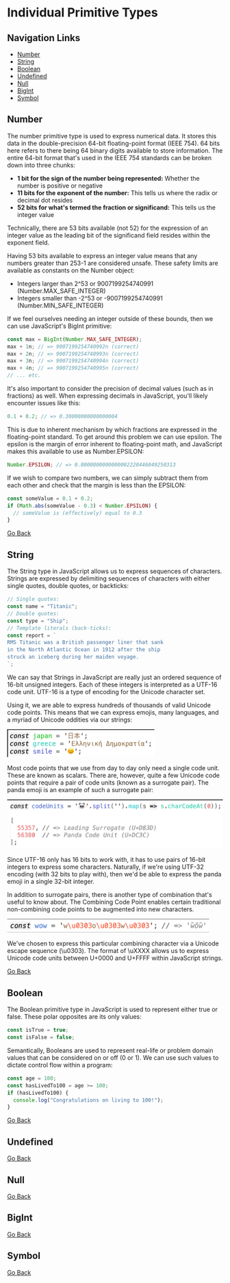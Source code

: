 # Individual Primitive Types

## Navigation Links

- [Number](#number)
- [String](#string)
- [Boolean](#boolean)
- [Undefined](#undefined)
- [Null](#null)
- [BigInt](#bigint)
- [Symbol](#symbol)

## Number

The number primitive type is used to express numerical data. It stores this data in
the double-precision 64-bit floating-point format (IEEE 754). 64 bits here refers to there
being 64 binary digits available to store information. The entire 64-bit format that's used in
the IEEE 754 standards can be broken down into three chunks:

- **1 bit for the sign of the number being represented:** Whether the number is
  positive or negative
- **11 bits for the exponent of the number:** This tells us where the radix or decimal
  dot resides
- **52 bits for what's termed the fraction or significand:** This tells us the integer
  value

Technically, there are 53 bits available (not 52) for the expression of an integer value as the
leading bit of the significand field resides within the exponent field.

Having 53 bits available to express an integer value means that any numbers
greater than 253-1 are considered unsafe. These safety limits are available as constants on the
Number object:

- Integers larger than 2^53 or 9007199254740991 (Number.MAX_SAFE_INTEGER)
- Integers smaller than -2^53 or -9007199254740991 (Number.MIN_SAFE_INTEGER)

If we feel ourselves needing an integer outside of these bounds, then we can use JavaScript's BigInt primitive:

```javascript
const max = BigInt(Number.MAX_SAFE_INTEGER);
max + 1n; // => 9007199254740992n (correct)
max + 2n; // => 9007199254740993n (correct)
max + 3n; // => 9007199254740994n (correct)
max + 4n; // => 9007199254740995n (correct)
// ... etc.
```

It's also important to consider the precision of decimal values (such as in fractions) as well. When expressing decimals in JavaScript, you'll
likely encounter issues like this:

```javascript
0.1 + 0.2; // => 0.30000000000000004
```

This is due to inherent mechanism by which fractions are expressed in the floating-point
standard. To get around this problem we can use epsilon. The epsilon is the margin of error inherent to
floating-point math, and JavaScript makes this available to use as Number.EPSILON:

```javascript
Number.EPSILON; // => 0.0000000000000002220446049250313
```

If we wish to compare two numbers, we can simply subtract them from each other and check that the margin is less than the
EPSILON:

```javascript
const someValue = 0.1 + 0.2;
if (Math.abs(someValue - 0.3) < Number.EPSILON) {
  // someValue is (effectively) equal to 0.3
}
```

[Go Back](#navigation-links)

## String

The String type in JavaScript allows us to express sequences of characters. Strings are expressed by delimiting sequences of characters with either single quotes,
double quotes, or backticks:

```javascript
// Single quotes:
const name = "Titanic";
// Double quotes:
const type = "Ship";
// Template literals (back-ticks):
const report = `
RMS Titanic was a British passenger liner that sank
in the North Atlantic Ocean in 1912 after the ship
struck an iceberg during her maiden voyage.
`;
```

We can say that Strings in JavaScript are really just an ordered sequence of 16-bit unsigned integers. Each of these integers is interpreted as a UTF-16 code unit. UTF-16 is a type of encoding for the Unicode character set.

Using it, we are able to express hundreds of thousands of valid Unicode code points. This means that we can express emojis, many languages, and a myriad of Unicode oddities via our strings:

![alt text](image.png)

Most code points that we use from day to day only need a single code unit. These are known as
scalars. There are, however, quite a few Unicode code points that require a pair of code
units (known as a surrogate pair). The panda emoji is an example of such a surrogate pair:

![alt text](image-1.png)

Since UTF-16 only has 16 bits to work with, it has to use pairs of 16-bit integers to express
some characters. Naturally, if we're using UTF-32 encoding (with 32 bits to play with), then
we'd be able to express the panda emoji in a single 32-bit integer.

In addition to surrogate pairs, there is another type of combination that's useful to know
about. The Combining Code Point enables certain traditional non-combining code points to be
augmented into new characters.

![alt text](image-2.png)

We've chosen to express this particular combining character via a Unicode escape sequence
(\u0303). The format of \uXXXX allows us to express Unicode code units between U+0000
and U+FFFF within JavaScript strings.

[Go Back](#navigation-links)

## Boolean

The Boolean primitive type in JavaScript is used to represent either true or false. These
polar opposites are its only values:

```javascript
const isTrue = true;
const isFalse = false;
```

Semantically, Booleans are used to represent real-life or problem domain values that can be
considered on or off (0 or 1). We can use such values to dictate control flow within a program:

```javascript
const age = 100;
const hasLivedTo100 = age >= 100;
if (hasLivedTo100) {
  console.log("Congratulations on living to 100!");
}
```

[Go Back](#navigation-links)

## Undefined

[Go Back](#navigation-links)

## Null

[Go Back](#navigation-links)

## BigInt

[Go Back](#navigation-links)

## Symbol

[Go Back](#navigation-links)
